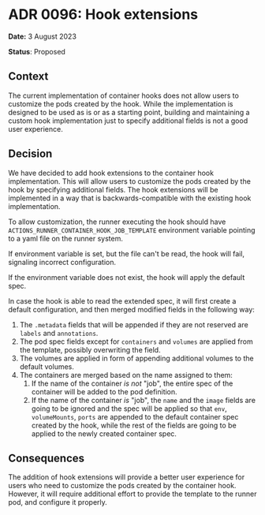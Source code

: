 # ADR 0096: Hook extensions

**Date:** 3 August 2023

**Status**: Proposed <!--Accepted|Rejected|Superceded|Deprecated-->

## Context

The current implementation of container hooks does not allow users to customize the pods created by the hook. While the implementation is designed to be used as is or as a starting point, building and maintaining a custom hook implementation just to specify additional fields is not a good user experience.

## Decision

We have decided to add hook extensions to the container hook implementation. This will allow users to customize the pods created by the hook by specifying additional fields. The hook extensions will be implemented in a way that is backwards-compatible with the existing hook implementation.

To allow customization, the runner executing the hook should have `ACTIONS_RUNNER_CONTAINER_HOOK_JOB_TEMPLATE` environment variable pointing to a yaml file on the runner system.

If environment variable is set, but the file can't be read, the hook will fail, signaling incorrect configuration.

If the environment variable does not exist, the hook will apply the default spec.

In case the hook is able to read the extended spec, it will first create a default configuration, and then merged modified fields in the following way:

1. The `.metadata` fields that will be appended if they are not reserved are `labels` and `annotations`.
2. The pod spec fields except for `containers` and `volumes` are applied from the template, possibly overwriting the field.
3. The volumes are applied in form of appending additional volumes to the default volumes.
4. The containers are merged based on the name assigned to them:
    1. If the name of the container *is not* "job", the entire spec of the container will be added to the pod definition.
    2. If the name of the container *is* "job", the `name` and the `image` fields are going to be ignored and the spec will be applied so that `env`, `volumeMounts`, `ports` are appended to the default container spec created by the hook, while the rest of the fields are going to be applied to the newly created container spec.

## Consequences

The addition of hook extensions will provide a better user experience for users who need to customize the pods created by the container hook. However, it will require additional effort to provide the template to the runner pod, and configure it properly.